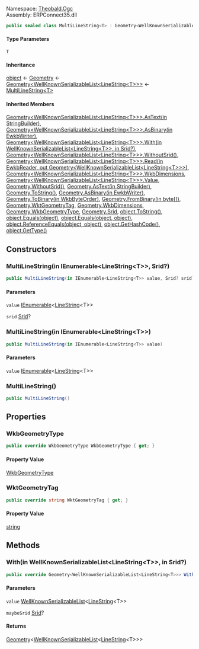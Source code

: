 
Namespace: [Theobald.Ogc](index.md)  
Assembly: ERPConnect35.dll  

```csharp
public sealed class MultiLineString<T> : Geometry<WellKnownSerializableList<LineString<T>>> where T : IWellKnownSerializable<T>, new()
```

#### Type Parameters

`T` 

#### Inheritance

[object](https://learn.microsoft.com/dotnet/api/system.object) ← 
[Geometry](Theobald.Ogc.Geometry.md) ← 
[Geometry<WellKnownSerializableList<LineString<T\>\>\>](Theobald.Ogc.Geometry\-1.md) ← 
[MultiLineString<T\>](Theobald.Ogc.MultiLineString\-1.md)

#### Inherited Members

[Geometry<WellKnownSerializableList<LineString<T\>\>\>.AsText\(in StringBuilder\)](Theobald.Ogc.Geometry\-1.md\#Theobald\_Ogc\_Geometry\_1\_AsText\_System\_Text\_StringBuilder\_\_), 
[Geometry<WellKnownSerializableList<LineString<T\>\>\>.AsBinary\(in EwkbWriter\)](Theobald.Ogc.Geometry\-1.md\#Theobald\_Ogc\_Geometry\_1\_AsBinary\_Theobald\_Ogc\_EwkbWriter\_\_), 
[Geometry<WellKnownSerializableList<LineString<T\>\>\>.With\(in WellKnownSerializableList<LineString<T\>\>, in Srid?\)](Theobald.Ogc.Geometry\-1.md\#Theobald\_Ogc\_Geometry\_1\_With\_\_0\_\_System\_Nullable\_Theobald\_Ogc\_Srid\_\_\_), 
[Geometry<WellKnownSerializableList<LineString<T\>\>\>.WithoutSrid\(\)](Theobald.Ogc.Geometry\-1.md\#Theobald\_Ogc\_Geometry\_1\_WithoutSrid), 
[Geometry<WellKnownSerializableList<LineString<T\>\>\>.Read\(in EwkbReader, out Geometry<WellKnownSerializableList<LineString<T\>\>\>\)](Theobald.Ogc.Geometry\-1.md\#Theobald\_Ogc\_Geometry\_1\_Read\_Theobald\_Ogc\_EwkbReader\_\_Theobald\_Ogc\_Geometry\_\_0\_\_\_), 
[Geometry<WellKnownSerializableList<LineString<T\>\>\>.WkbDimensions](Theobald.Ogc.Geometry\-1.md\#Theobald\_Ogc\_Geometry\_1\_WkbDimensions), 
[Geometry<WellKnownSerializableList<LineString<T\>\>\>.Value](Theobald.Ogc.Geometry\-1.md\#Theobald\_Ogc\_Geometry\_1\_Value), 
[Geometry.WithoutSrid\(\)](Theobald.Ogc.Geometry.md\#Theobald\_Ogc\_Geometry\_WithoutSrid), 
[Geometry.AsText\(in StringBuilder\)](Theobald.Ogc.Geometry.md\#Theobald\_Ogc\_Geometry\_AsText\_System\_Text\_StringBuilder\_\_), 
[Geometry.ToString\(\)](Theobald.Ogc.Geometry.md\#Theobald\_Ogc\_Geometry\_ToString), 
[Geometry.AsBinary\(in EwkbWriter\)](Theobald.Ogc.Geometry.md\#Theobald\_Ogc\_Geometry\_AsBinary\_Theobald\_Ogc\_EwkbWriter\_\_), 
[Geometry.ToBinary\(in WkbByteOrder\)](Theobald.Ogc.Geometry.md\#Theobald\_Ogc\_Geometry\_ToBinary\_Theobald\_Ogc\_WkbByteOrder\_\_), 
[Geometry.FromBinary\(in byte\[\]\)](Theobald.Ogc.Geometry.md\#Theobald\_Ogc\_Geometry\_FromBinary\_System\_Byte\_\_\_\_), 
[Geometry.WktGeometryTag](Theobald.Ogc.Geometry.md\#Theobald\_Ogc\_Geometry\_WktGeometryTag), 
[Geometry.WkbDimensions](Theobald.Ogc.Geometry.md\#Theobald\_Ogc\_Geometry\_WkbDimensions), 
[Geometry.WkbGeometryType](Theobald.Ogc.Geometry.md\#Theobald\_Ogc\_Geometry\_WkbGeometryType), 
[Geometry.Srid](Theobald.Ogc.Geometry.md\#Theobald\_Ogc\_Geometry\_Srid), 
[object.ToString\(\)](https://learn.microsoft.com/dotnet/api/system.object.tostring), 
[object.Equals\(object\)](https://learn.microsoft.com/dotnet/api/system.object.equals\#system\-object\-equals\(system\-object\)), 
[object.Equals\(object, object\)](https://learn.microsoft.com/dotnet/api/system.object.equals\#system\-object\-equals\(system\-object\-system\-object\)), 
[object.ReferenceEquals\(object, object\)](https://learn.microsoft.com/dotnet/api/system.object.referenceequals), 
[object.GetHashCode\(\)](https://learn.microsoft.com/dotnet/api/system.object.gethashcode), 
[object.GetType\(\)](https://learn.microsoft.com/dotnet/api/system.object.gettype)

## Constructors

### <a id="Theobald_Ogc_MultiLineString_1__ctor_System_Collections_Generic_IEnumerable_Theobald_Ogc_LineString__0____System_Nullable_Theobald_Ogc_Srid__"></a> MultiLineString\(in IEnumerable<LineString<T\>\>, Srid?\)

```csharp
public MultiLineString(in IEnumerable<LineString<T>> value, Srid? srid)
```

#### Parameters

`value` [IEnumerable](https://learn.microsoft.com/dotnet/api/system.collections.generic.ienumerable\-1)<[LineString](Theobald.Ogc.LineString\-1.md)<T\>\>

`srid` [Srid](Theobald.Ogc.Srid.md)?

### <a id="Theobald_Ogc_MultiLineString_1__ctor_System_Collections_Generic_IEnumerable_Theobald_Ogc_LineString__0____"></a> MultiLineString\(in IEnumerable<LineString<T\>\>\)

```csharp
public MultiLineString(in IEnumerable<LineString<T>> value)
```

#### Parameters

`value` [IEnumerable](https://learn.microsoft.com/dotnet/api/system.collections.generic.ienumerable\-1)<[LineString](Theobald.Ogc.LineString\-1.md)<T\>\>

### <a id="Theobald_Ogc_MultiLineString_1__ctor"></a> MultiLineString\(\)

```csharp
public MultiLineString()
```

## Properties

### <a id="Theobald_Ogc_MultiLineString_1_WkbGeometryType"></a> WkbGeometryType

```csharp
public override WkbGeometryType WkbGeometryType { get; }
```

#### Property Value

 [WkbGeometryType](Theobald.Ogc.WkbGeometryType.md)

### <a id="Theobald_Ogc_MultiLineString_1_WktGeometryTag"></a> WktGeometryTag

```csharp
public override string WktGeometryTag { get; }
```

#### Property Value

 [string](https://learn.microsoft.com/dotnet/api/system.string)

## Methods

### <a id="Theobald_Ogc_MultiLineString_1_With_Theobald_Ogc_WellKnownSerializableList_Theobald_Ogc_LineString__0____System_Nullable_Theobald_Ogc_Srid___"></a> With\(in WellKnownSerializableList<LineString<T\>\>, in Srid?\)

```csharp
public override Geometry<WellKnownSerializableList<LineString<T>>> With(in WellKnownSerializableList<LineString<T>> value, in Srid? maybeSrid)
```

#### Parameters

`value` [WellKnownSerializableList](Theobald.Ogc.WellKnownSerializableList\-1.md)<[LineString](Theobald.Ogc.LineString\-1.md)<T\>\>

`maybeSrid` [Srid](Theobald.Ogc.Srid.md)?

#### Returns

 [Geometry](Theobald.Ogc.Geometry\-1.md)<[WellKnownSerializableList](Theobald.Ogc.WellKnownSerializableList\-1.md)<[LineString](Theobald.Ogc.LineString\-1.md)<T\>\>\>

